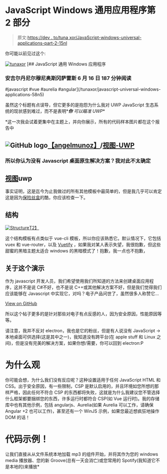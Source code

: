 # JavaScript Windows 通用应用程序第 2 部分

> 原文:[https://dev . to/tuna xor/JavaScript-windows-universal-applications-part-2-15nl](https://dev.to/tunaxor/javascript-windows-universal-applications-part-2-15nl)

你可能以前见过这个:

[![tunaxor](../Images/dd42ae2af93474df85932b5a5fee0bcd.png)](/tunaxor) [## JavaScript 通用 Windows 应用程序

### 安吉尔丹尼尔穆尼奥斯冈萨雷斯 6 月 16 日 187 分钟阅读

#javascript #vue #aurelia #angular](/tunaxor/javascript-universal-windows-applications-58n5)

虽然这个标题有点误导，但它更多的是抱怨为什么我对 UWP JavaScript 生态系统的现状感到难过，而不是表明****你*** *可以瞄准 UWP**

 *这一次我会试着更集中在主题上，并向你展示，所有的代码样本图片都在这个报告中

## ![GitHub logo](../Images/75095a8afc1e0f207cda715962e75c8d.png)[【angelmunoz】](https://github.com/AngelMunoz)/[视图-UWP](https://github.com/AngelMunoz/Vue-UWP)

### 所以你认为没有 Javascript 桌面原生解决方案？我对此不太确定

<article class="markdown-body entry-content container-lg" itemprop="text">

# [视图](https://vuejs.org)uwp

事实证明，这是迄今为止我做过的所有其他模板中最简单的，但是我几乎可以肯定这是因为[保险丝盒](https://fuse-box.org)的酷，你应该检查一下。

## 结构

[![Structure](../Images/ba4b9738b4343261b240fb6aff70a87b.png)T2】](https://camo.githubusercontent.com/15fe7079c38bb60dcec57a24ff28eb90f7fd32f8c103c872f9992b599471ad93/68747470733a2f2f692e696d6775722e636f6d2f32574a55576b392e706e67)

这个结构模板有点类似于 vue-cli 模板，所以你应该熟悉它。默认情况下，它包括 vuex 和 vue-router，以及 [Vuetify](https://vuetifyjs.com) ，如果我对某人表示失望，我很抱歉，但这些甜蜜的黑暗主题太适合 windows 的黑暗模式了！抱歉，我一点也不抱歉，

## 关于这个演示

作为 javascript 开发人员，我们希望使用我们所知道的方法来创建桌面应用程序，这并不是说 C#不好，也不是说 C++或其他解决方案不好，但是我们觉得我们应该能够在 Javascript 中实现它，对吗？电子产品问世了，虽然很多人称赞它…

</article>

[View on GitHub](https://github.com/AngelMunoz/Vue-UWP)

所以这个帖子更多的是针对那些对电子有点反感的人，因为安全原因，性能原因等等。

请注意，我并不反对 electron，我也是它的粉丝，但是有人说没有 JavaScript ->本地桌面可供选择(这是其中之一)，我知道没有跨平台(在 apple stuff 和 Linux 之间)，但是没有完美的解决方案，如果你想/需要，你可以回到 electron:P

# 为什么观

你可能会想，为什么我们没有反应呢？这种设置适用于任何 JavaScript HTML 和 CSS。出于安全原因，有一些限制，CSP 是默认启用的，并且环境如您所想的那样严格，因此任何不符合 CSP 的东西都将失败，这就是为什么我建议您不管选择什么框架都要捆绑您的东西，许多运行时都符合 CSP(如 Vue 运行时)。我的存储库中也有其他示例，包括 angularjs、Aurelia(如果 Aurelia 可以工作，请确保 Angular +2 也可以工作)，甚至还有一个 WinJS 示例，如果您最近想疯狂地操作 DOM 的话！

# 代码示例！

让我们直接从从文件系统本地加载 mp3 的组件开始，并将其作为您的 windows media 播放器、您的新 Groove(总有一天会消亡)或您常用的 Spotify(我知道它不是本地的)来播放*
